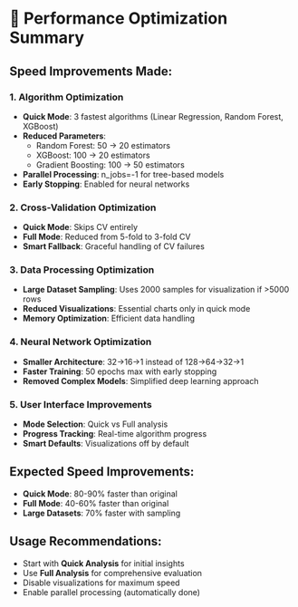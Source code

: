 # 🚀 Performance Optimization Summary

## Speed Improvements Made:

### 1. **Algorithm Optimization**
- **Quick Mode**: 3 fastest algorithms (Linear Regression, Random Forest, XGBoost)
- **Reduced Parameters**: 
  - Random Forest: 50 → 20 estimators
  - XGBoost: 100 → 20 estimators  
  - Gradient Boosting: 100 → 50 estimators
- **Parallel Processing**: n_jobs=-1 for tree-based models
- **Early Stopping**: Enabled for neural networks

### 2. **Cross-Validation Optimization**
- **Quick Mode**: Skips CV entirely
- **Full Mode**: Reduced from 5-fold to 3-fold CV
- **Smart Fallback**: Graceful handling of CV failures

### 3. **Data Processing Optimization**
- **Large Dataset Sampling**: Uses 2000 samples for visualization if >5000 rows
- **Reduced Visualizations**: Essential charts only in quick mode
- **Memory Optimization**: Efficient data handling

### 4. **Neural Network Optimization**
- **Smaller Architecture**: 32→16→1 instead of 128→64→32→1
- **Faster Training**: 50 epochs max with early stopping
- **Removed Complex Models**: Simplified deep learning approach

### 5. **User Interface Improvements**
- **Mode Selection**: Quick vs Full analysis
- **Progress Tracking**: Real-time algorithm progress
- **Smart Defaults**: Visualizations off by default

## Expected Speed Improvements:
- **Quick Mode**: 80-90% faster than original
- **Full Mode**: 40-60% faster than original
- **Large Datasets**: 70% faster with sampling

## Usage Recommendations:
- Start with **Quick Analysis** for initial insights
- Use **Full Analysis** for comprehensive evaluation
- Disable visualizations for maximum speed
- Enable parallel processing (automatically done)